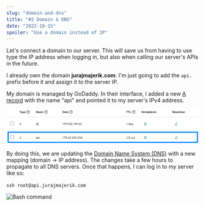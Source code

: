 ```yaml
---
slug: "domain-and-dns"
title: "#2 Domain & DNS"
date: "2022-10-15"
spoiler: "Use a domain instead of IP"
---
```

Let's connect a domain to our server. This will save us from having to use type the IP address when logging in, but also when calling our server's APIs in the future.

I already own the domain __jurajmajerik.com__. I'm just going to add the ```api.``` prefix before it and assign it to the server IP.

My domain is managed by GoDaddy. In their interface, I added a new [A record](https://support.dnsimple.com/articles/differences-between-a-cname-alias-url/) with the name "api" and pointed it to my server's IPv4 address.

![Godaddy DNS setup](./domain.png)

By doing this, we are updating the [Domain Name System (DNS)](https://aws.amazon.com/route53/what-is-dns/#:~:text=DNS%2C%20or%20the%20Domain%20Name,2.44) with a new mapping (domain -> IP address). The changes take a few hours to propagate to all DNS servers. Once that happens, I can log in to my server like so:

```ssh root@api.jurajmajerik.com```

![Bash command](./domain-2.png)